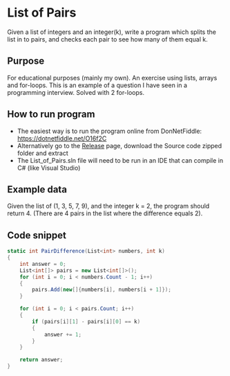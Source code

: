 # List of Pairs

Given a list of integers and an integer(k), write a program which splits the list in to pairs, and checks each pair to see how many of them equal k.

## Purpose

For educational purposes (mainly my own). An exercise using lists, arrays and for-loops. This is an example of a question I have seen in a programming interview. Solved with 2 for-loops.

## How to run program

- The easiest way is to run the program online from DonNetFiddle: https://dotnetfiddle.net/O16f2C
- Alternatively go to the [Release](https://github.com/gamblePants/List_of_Pairs/releases) page, download the Source code zipped folder and extract
- The List_of_Pairs.sln file will need to be run in an IDE that can compile in C# (like Visual Studio)

## Example data

Given the list of (1, 3, 5, 7, 9), and the integer k = 2, the program should return 4.
(There are 4 pairs in the list where the difference equals 2). 

## Code snippet

```C#
static int PairDifference(List<int> numbers, int k)
{
	int answer = 0;
	List<int[]> pairs = new List<int[]>();
	for (int i = 0; i < numbers.Count - 1; i++)
	{
		pairs.Add(new[]{numbers[i], numbers[i + 1]});
	}

	for (int i = 0; i < pairs.Count; i++)
	{
		if (pairs[i][1] - pairs[i][0] == k)
		{
			answer += 1;
		}
	}

	return answer;
}
```


